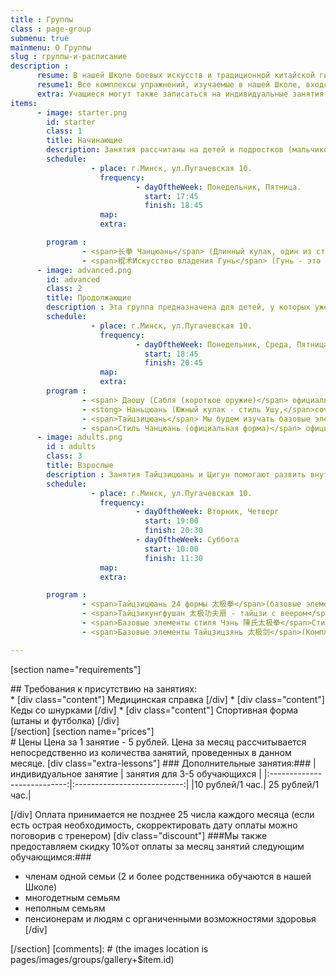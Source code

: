 ```yaml
---
title : Группы
class : page-group
submenu: true
mainmenu: О Группы
slug : группы-и-расписание
description :
      resume: В нашей Школе боевых искусств и традиционной китайской гимнастики мы следуем китайской традиции групповых тренировок Ушу. Таким образом на ряду с боевым искусством мы культивируем умение работать в команде, атмосферу дружбы и гармоничных социальных отношений. Группы формируются в зависимости от возраста обучающихся, есть группы как для детей, так и для взрослых. В практике Ушу не существует разделения на занятия для девочек и мальчиков, мужчин и женщин, тренировочный процесс открыт для всех.
      resume1: Все комплексы упражнений, изучаемые в нашей Школе, входят в официальную программу изучения Ушу в Китае, все системы и стили подаются в строгом соблюдении методики их создателей или соответствующих официальных организаций в Китае.<div class="parallax"></div>
      extra: Учащиеся могут также записаться на индивидуальные занятия и посещать их в свободное от основных занятий время. Индивидуальные занятия помогают закрепить ранее изученный материал, наверстать упущенные занятия, либо получить дополнительные знания и умения. Дополнительные занятия проводятся индивидуально или в маленьких группах, состоящих из 3-5 учеников.
items:
      - image: starter.png
        id: starter
        class: 1
        title: Начинающие
        description: Занятия рассчитаны на детей и подростков (мальчиков и девочек, юношей и девушек) без специальной спортивной подготовки.  Ученики овладеют базовыми элементами стиля 长拳 Чанцюань (длинный кулак), научатся элементам работы с шестом 棍 Гунь, принадлежащих к стилям северного Китая. В течение всего курса также будут изучать базовые техники Тайцзицюань, Цигун и Медитации.<br>Когда ученик добьется хороших результатов, он будет рекомендован в группу Продолжающих обучение для овладения другими стилями Ушу.<br>Ученики, начинающие занятия в нашей Школе боевых искусств и китайской традиционной гимнастики, сперва пройдут общую подготовку по развитию базовых навыков, необходимых для занятий Ушу. К ним относятся растяжка, координация движений, скорость реакции, выносливость, сила, работа в группе, самостоятельность и др.
        schedule:
                  - place: г.Минск, ул.Пугачевская 10.
                    frequency:
                            - dayOftheWeek: Понедельник, Пятница.
                              start: 17:45
                              finish: 18:45
                    map:
                    extra:

        program :
                - <span>长拳 Чанцюань</span> (Длинный кулак, один из стилей	 северного Китая. Современный стиль, сочетающий в себе такие традиционные стили севера как 少林拳Шаолиньцюань, 华拳Хуацюань, 抱拳Паoцюань и другие).
                - <span>棍术Искусство владения Гунь</span> (Гунь - это шест, согласно традиционным представлениям, - первое боевое оружие в Ушу. Использование техник с шестом позволяет ученикам научиться обращаться этим оружием как частью собственного тела.               
      - image: advanced.png
        id: advanced
        class: 2
        title: Продолжающие
        description : Эта группа предназначена для детей, у которых уже есть хорошие базовые знания Ушу. На занятиях мы будем изучать новые стили, делать упражнения для улучшения техники и развития навыков и способностей.
        schedule:
                  - place: г.Минск, ул.Пугачевская 10.
                    frequency:
                            - dayOftheWeek: Понедельник, Среда, Пятница.
                              start: 18:45
                              finish: 20:45
                    map:
                    extra:  
        program :
                - <span> Даошу (Сабля (короткое оружие)</span> официальный стиль, который обязательно присутствует на всех соревнованиях по Ушу)
                - <stong> Наньцюань (Южный кулак - стиль Ушу,</span>сочетающий в себе основные техники традиционных стилей, распространенных в южных районах Китая.
                - <span>Тайцзицюань</span> Мы будем изучать базовые элементы стиля Ян, базовые комплексы, состоящие из 16 и 24 элементов)
                - <span>Стиль Чанцюань (официальная форма)</span> официальный комплекс, представленный на соревнованиях по Ушу. Исполнение элементов требует высокого уровня техники)
      - image: adults.png
        id : adults
        class: 3
        title: Взрослые
        description : Занятия Тайцзицюань и Цигун помогают развить внутренние и физические силы, обрести спокойствие и ясность мысли, контролировать поток энергии.<br>ЗАНЯТИЯ ДЛЯ МОЛОДЕЖИ И ВЗРОСЛЫХ. ФИЗИЧЕСКОЕ СОСТОЯНИЕ ЗНАЧЕНИЯ НЕ ИМЕЕТ.
        schedule:
                  - place: г.Минск, ул.Пугачевская 10.
                    frequency:
                            - dayOftheWeek: Вторник, Четверг
                              start: 19:00
                              finish: 20:30
                            - dayOftheWeek: Суббота
                              start: 10:00
                              finish: 11:30
                    map:
                    extra:  

        program :
                - <span>Тайцзицюань 24 формы 太极拳</span>(базовые элементы стиля Ян. Это самый распространенный стиль Тайцзицюань, так как все движения выполняются мягко и гармонично. Очень подходит для начал изучения Тайцзицюань).  
                - <span>Тайцзикунгфушан 太极功夫扇 - тайцзи с веером</span>(Упражнения выполняемые с веером - традиционным боевым оружием в Ушу. Комплексы с веером созданы на основе различных стилей. Помогают развить координацию, память, скорость реакции. Предназначены для взрослых.)
                - <span>Базовые элементы стиля Чэнь 陳氏太极拳</span>Стиль Чэнь - является самым ранним  направлением Тайцзицюань. Все другие стили и течения - это в той или иной мере видоизменения стиля Чэнь.)
                - <span>Базовые элементы Тайцзицзянь 太极剑</span>(Комплексы упражнений с мечом Цзянь)

---
```

[section name="requirements"]
<div markdown=1 class="requirements-list styled-list">
  ## Требования к присутствию на занятиях:
<div markdown="1" class="list-content">
  * [div class="content"] Медицинская справка [/div]
  * [div class="content"] Кеды со шнурками [/div]
  * [div class="content"] Cпортивная форма (штаны и футболка) [/div]
</div>
</div>
[/section]
[section name="prices"]
<div markdown=1 class="prices">
# Цены
Цена за 1 занятие - 5 рублей. Цена за месяц рассчитывается непосредственно из количества занятий, проведенных в данном месяце.
[div class="extra-lessons"]
### Дополнительные занятия:###
|  индивидуальное занятие     | занятия для 3-5 обучающихся |
|:---------------------------:|:---------------------------:|
|<span>10 рублей/1 час</span>.| <span>25 рублей/1 час<span>.|

[/div]
Оплата принимается не позднее 25 числа каждого месяца (если есть острая необходимость, скорректировать дату оплаты можно поговорив с тренером)
[div class="discount"]
###Мы также предоставляем скидку <span class="fa-stack fa-2x"><i class="fas fas fa-certificate fa-stack-2x"></i><span class="fas fa-stack-1x fa-inverse">10%</span></span>от оплаты за месяц занятий следующим обучающимся:###
 * членам одной семьи (2 и более родственника обучаются в нашей Школе)
 * многодетным семьям
 * неполным семьям
 * пенсионерам и людям с органиченными возможностями здоровья
[/div]
 </div>
[/section]
[comments]: # (the images location is pages/images/groups/gallery+$item.id)
